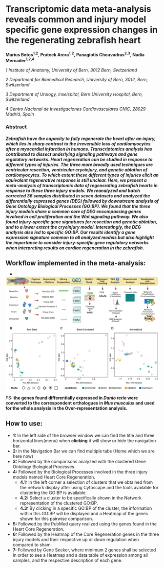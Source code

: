 # **Transcriptomic data meta-analysis reveals common and injury model specific gene expression changes in the regenerating zebrafish heart**

**Marius Botos<sup>1,2</sup>, Prateek Arora<sup>1,2</sup>, Panagiotis Chouvadras<sup>2,3</sup>, Nadia Mercader<sup>1,2,4</sup>**

*1 Institute of Anatomy, University of Bern, 3012 Bern, Switzerland*

*2 Department for Biomedical Research, University of Bern, 3012, Bern, Switzerland*

*3 Department of Urology, Inselspital, Bern University Hospital, Bern, Switzerland*

*4 Centro Nacional de Investigaciones Cardiovasculares CNIC, 28029 Madrid, Spain*

### **Abstract**

##### Zebrafish have the capacity to fully regenerate the heart after an injury, which lies in sharp contrast to the irreversible loss of cardiomyocytes after a myocardial infarction in humans. Transcriptomics analysis has contributed to dissect underlying signaling pathways and gene regulatory networks. Heart regeneration can be studied in response to different types of injuries. The three more broadly used techniques are ventricular resection, ventricular cryoinjury, and genetic ablation of cardiomyocytes. To which extent these different types of injuries elicit an equivalent regenerative response is still unclear. Here, we present a meta-analysis of transcriptomic data of regenerating zebrafish hearts in response to these three injury models. We reanalyzed and batch corrected 36 samples distributed in seven datasets and analyzed the differentially expressed genes (DEG) followed by downstream analysis of Gene Ontology Biological Processes (GO\:BP). We found that the three injury models share a common core of DEG encompassing genes involved in cell proliferation and the Wnt signaling pathway. We also found injury-specific gene signatures for resection and genetic ablation, and to a lower extent the cryoinjury model. Interestingly, the DEG analysis also led to specific GO\:BP. Our results identify a gene expression signature common to all analyzed models but also highlight the importance to consider injury-specific gene regulatory networks when interpreting results on cardiac regeneration in the zebrafish.

## Workflow implemented in the meta-analysis:


<img src="./www/Figure1_corrected_Shape_and_Index_v4_calibri-2.png" alt="Workflow implemented in the meta-analysis" style="width:720px;"/>

*PS:* **the genes found differentially expressed in *Danio rerio* were converted to the correspondent orthologues in *Mus musculus* and used for the whole analysis in the Over-representation analysis.**

## How to use:

-   **1:** In the left side of the browser window we can find the title and three horizontal lines(menu) when **clicking** it will show or hide the navigation bar.
-   **2:** In the Navigation Bar we can find multiple tabs (Home which we are here now)
-   **3:** Followed by the comparisons analyzed with the clustered Gene Ontology Biological Processes.
-   **4:** Followed by the Biological Processes involved in the three injury models named Heart Core Regeneration.
    -   **4.1:** In the left corner a selection of clusters that we obtained from the network display after using Cytoscape and the tools available for clustering the GO\:BP is available.
    -   **4.2:** Select a cluster to be specifically shown in the Network representation of the clustered GO\:BP.
    -   **4.3:** By clicking in a specific GO\:BP of the cluster, the information within this GO\:BP will be displayed and a Heatmap of the genes shown for this pairwise comparison.
-   **5:** Followed by the PubMed query realized using the genes found in the Heart Core Regeneration.
-   **6:** Followed by the Heatmap of the Core Regeneration genes in the three injury models and their respective up or down regulation when compared to sham.
-   **7:** Followed by Gene Seeker, where minimum 2 genes shall be selected in order to see a Heatmap and a data table of expression among all samples, and the respective description of each gene.

### 
